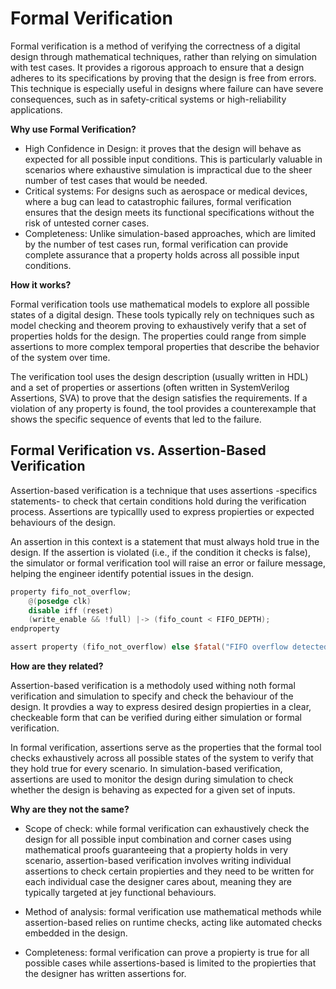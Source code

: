 # Formal Verification

Formal verification is a method of verifying the correctness of a digital design through mathematical techniques, rather than relying on simulation with test cases. It provides a rigorous approach to ensure that a design adheres to its specifications by proving that the design is free from errors. This technique is especially useful in designs where failure can have severe consequences, such as in safety-critical systems or high-reliability applications.

**Why use Formal Verification?**

* High Confidence in Design: it proves that the design will behave as expected for all possible input conditions. This is particularly valuable in scenarios where exhaustive simulation is impractical due to the sheer number of test cases that would be needed.
* Critical systems: For designs such as aerospace or medical devices, where a bug can lead to catastrophic failures, formal verification ensures that the design meets its functional specifications without the risk of untested corner cases.
* Completeness: Unlike simulation-based approaches, which are limited by the number of test cases run, formal verification can provide complete assurance that a property holds across all possible input conditions.

**How it works?**

Formal verification tools use mathematical models to explore all possible states of a digital design. These tools typically rely on techniques such as model checking and theorem proving to exhaustively verify that a set of properties holds for the design. The properties could range from simple assertions to more complex temporal properties that describe the behavior of the system over time.

The verification tool uses the design description (usually written in HDL) and a set of properties or assertions (often written in SystemVerilog Assertions, SVA) to prove that the design satisfies the requirements. If a violation of any property is found, the tool provides a counterexample that shows the specific sequence of events that led to the failure.

## Formal Verification vs. Assertion-Based Verification

Assertion-based verification is a technique that uses assertions -specifics statements- to check that certain conditions hold during the verification process. Assertions are typicallly used to express propierties or expected behaviours of the design. 

An assertion in this context is a statement that must always hold true in the design. If the assertion is violated (i.e., if the condition it checks is false), the simulator or formal verification tool will raise an error or failure message, helping the engineer identify potential issues in the design.

```verilog
property fifo_not_overflow;
    @(posedge clk)
    disable iff (reset)
    (write_enable && !full) |-> (fifo_count < FIFO_DEPTH);
endproperty

assert property (fifo_not_overflow) else $fatal("FIFO overflow detected!");
```

**How are they related?**

Assertion-based verification is a methodoly used withing noth formal verification and simulation to specify and check the behaviour of the design. It provdies a way to express desired design propierties in a clear, checkeable form that can be verified during either simulation or formal verification. 

In formal verification, assertions serve as the properties that the formal tool checks exhaustively across all possible states of the system to verify that they hold true for every scenario. In simulation-based verification, assertions are used to monitor the design during simulation to check whether the design is behaving as expected for a given set of inputs. 

**Why are they not the same?**

* Scope of check: while formal verification can exhaustively check the design for all possible input combination and corner cases using mathematical proofs guaranteeing that a propierty holds in very scenario, assertion-based verification involves writing individual assertions to check certain propierties and they need to be written for each individual case the designer cares about, meaning they are typically targeted at jey functional behaviours. 

* Method of analysis: formal verification use mathematical methods while assertion-based relies on runtime checks, acting like automated checks embedded in the design. 

* Completeness: formal verification can prove a propierty is true for all possible cases while assertions-based is limited to the propierties that the designer has written assertions for. 